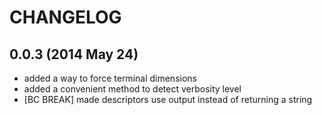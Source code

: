 CHANGELOG
=========

0.0.3 (2014 May 24)
-----

 * added a way to force terminal dimensions
 * added a convenient method to detect verbosity level
 * [BC BREAK] made descriptors use output instead of returning a string
